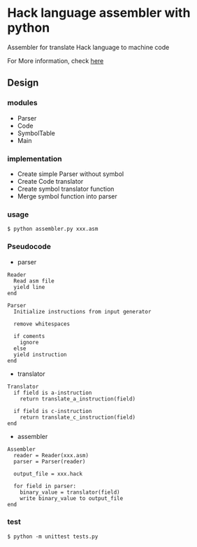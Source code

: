 # Hack language assembler with python

Assembler for translate Hack language to machine code

For More information, check [here](https://github.com/bartkim0426/TIL/blob/master/nand2tetris/06.-Assembly-Languages-and-Assemblers.md)

## Design

### modules
- Parser
- Code
- SymbolTable
- Main

### implementation
- Create simple Parser without symbol
- Create Code translator
- Create symbol translator function
- Merge symbol function into parser

### usage

```
$ python assembler.py xxx.asm
```

### Pseudocode

- parser

```
Reader
  Read asm file
  yield line
end

Parser
  Initialize instructions from input generator

  remove whitespaces
  
  if coments
    ignore
  else
  yield instruction
end
```

- translator

```
Translator
  if field is a-instruction
    return translate_a_instruction(field)
    
  if field is c-instruction
    return translate_c_instruction(field)
end
```

- assembler

```
Assembler
  reader = Reader(xxx.asm)
  parser = Parser(reader)
  
  output_file = xxx.hack
  
  for field in parser:
    binary_value = translator(field)
    write binary_value to output_file
end
```

### test

```
$ python -m unittest tests.py
```

